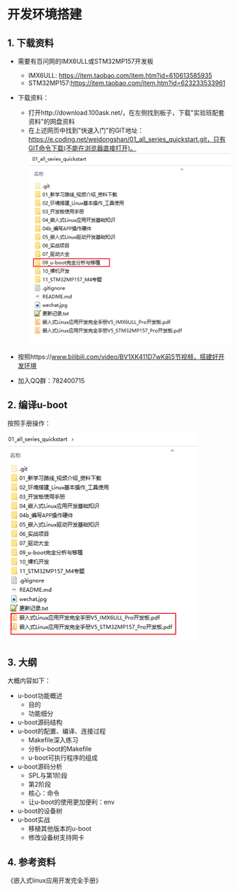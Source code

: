# 开发环境搭建



## 1. 下载资料

* 需要有百问网的IMX6ULL或STM32MP157开发板
  * IMX6ULL: https://item.taobao.com/item.htm?id=610613585935
  * STM32MP157:https://item.taobao.com/item.htm?id=623233533961

* 下载资料：
  * 打开http://download.100ask.net/，在左侧找到板子，下载"实验班配套资料"的网盘资料
  * 在上述网页中找到"快速入门"的GIT地址：https://e.coding.net/weidongshan/01_all_series_quickstart.git，只有GIT命令下载(不能在浏览器直接打开)。
    ![image-20230226090804321](pic/02_git.png)
* 按照https://www.bilibili.com/video/BV1XK411D7wK前5节视频，搭建好开发环境
* 加入QQ群：782400715



## 2. 编译u-boot

按照手册操作：

![image-20230226084119985](pic/01_manual.png)

## 3. 大纲

大概内容如下：

* u-boot功能概述
  * 目的
  * 功能细分
* u-boot源码结构
* u-boot的配置、编译、连接过程
  * Makefile深入练习
  * 分析u-boot的Makefile
  * u-boot可执行程序的组成
* u-boot源码分析
  * SPL与第1阶段
  * 第2阶段
  * 核心：命令
  * 让u-boot的使用更加便利：env
* u-boot的设备树
* u-boot实战
  * 移植其他版本的u-boot
  * 修改设备树支持网卡



## 4. 参考资料

《嵌入式linux应用开发完全手册》

